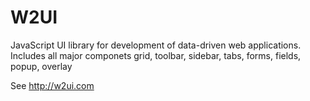 # W2UI

JavaScript UI library for development of data-driven web applications. Includes all major componets grid, toolbar, sidebar, tabs, forms, fields, popup, overlay

See http://w2ui.com